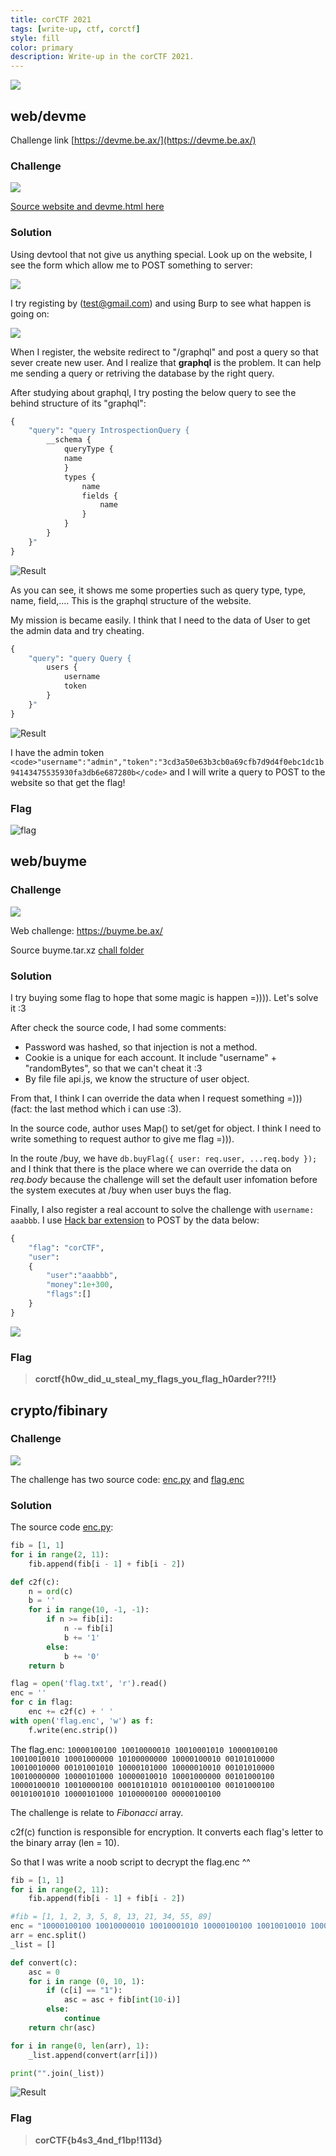 ```yaml
---
title: corCTF 2021
tags: [write-up, ctf, corctf]
style: fill
color: primary
description: Write-up in the corCTF 2021.
---
```


![](https://raw.githubusercontent.com/nh4ttruong/nh4ttruong.github.io/main/_posts/cor-ctf-2021/website.png)

## web/devme

Challenge link [https://devme.be.ax/](https://devme.be.ax/)

### Challenge

![](https://raw.githubusercontent.com/nh4ttruong/nh4ttruong.github.io/main/_posts/cor-ctf-2021/devme/statement.png)

[Source website and devme.html here](https://github.com/nh4ttruong/nh4ttruong.github.io/blob/main/_posts/cor-ctf-2021/devme/devme_files.zip)

### Solution

Using devtool that not give us anything special. Look up on the website, I see the form which allow me to POST something to server:

![](https://raw.githubusercontent.com/nh4ttruong/nh4ttruong.github.io/main/_posts/cor-ctf-2021/devme/sendEmail.png)

I try registing by (test@gmail.com) and using Burp to see what happen is going on:

![](https://raw.githubusercontent.com/nh4ttruong/nh4ttruong.github.io/main/_posts/cor-ctf-2021/devme/burp.png)

When I register, the website redirect to "/graphql" and post a query so that sever create new user. And I realize that **graphql** is the problem. It can help me sending a query or retriving the database by the right query.

After studying about graphql, I try posting the below query to see the behind structure of its "graphql":

```graphql
{
	"query": "query IntrospectionQuery {
		__schema {
			queryType {
			name
			}
			types {
				name
				fields {
					name
				}
			}
		}
	}"
}
```

![Result](https://raw.githubusercontent.com/nh4ttruong/nh4ttruong.github.io/main/_posts/cor-ctf-2021/devme/structure.png)

As you can see, it shows me some properties such as query type, type, name, field,.... This is the graphql structure of the website.

My mission is became easily. I think that I need to the data of User to get the admin data and try cheating.
```graphql
{
	"query": "query Query {
		users {
			username
			token
		}
	}"
}
```

![Result](https://raw.githubusercontent.com/nh4ttruong/nh4ttruong.github.io/main/_posts/cor-ctf-2021/devme/users.png)

I have the admin token ```<code>"username":"admin","token":"3cd3a50e63b3cb0a69cfb7d9d4f0ebc1dc1b94143475535930fa3db6e687280b</code>``` and I will write a query to POST to the website so that get the flag!

### Flag

![flag](https://raw.githubusercontent.com/nh4ttruong/nh4ttruong.github.io/main/_posts/cor-ctf-2021/devme/flag.png)

## web/buyme

### Challenge

![](https://raw.githubusercontent.com/nh4ttruong/nh4ttruong.github.io/main/_posts/cor-ctf-2021/buyme/state.png)

Web challenge: https://buyme.be.ax/

Source buyme.tar.xz [chall folder](https://github.com/nh4ttruong/nh4ttruong.github.io/blob/main/_posts/cor-ctf-2021/buyme/chall.rar)

### Solution

I try buying some flag to hope that some magic is happen =)))). Let's solve it :3

After check the source code, I had some comments:
- Password was hashed, so that injection is not a method.
- Cookie is a unique for each account. It include "username" + "randomBytes", so that we can't cheat it :3
- By file file api.js, we know the structure of user object.

From that, I think I can override the data when I request something =))) (fact: the last method which i can use :3).

In the source code, author uses Map() to set/get for object. I think I need to write something to request author to give me flag =))).

In the route /buy, we have ```db.buyFlag({ user: req.user, ...req.body });``` and I think that there is the place where we can override the data on *req.body* because the challenge will set the default user infomation before the system executes at /buy when user buys the flag.

Finally, I also register a real account to solve the challenge with ```username: aaabbb```. I use [Hack bar extension](https://chrome.google.com/webstore/detail/hackbar/ginpbkfigcoaokgflihfhhmglmbchinc) to POST by the data below:
```graphql
{
	"flag": "corCTF",
    "user":
	{
        "user":"aaabbb",
        "money":1e+300,
        "flags":[]
    }
}
```

![](https://raw.githubusercontent.com/nh4ttruong/nh4ttruong.github.io/main/_posts/cor-ctf-2021/buyme/solve.png)

### Flag
>**corctf{h0w_did_u_steal_my_flags_you_flag_h0arder??!!}**
>
## crypto/fibinary

### Challenge

![](https://raw.githubusercontent.com/nh4ttruong/nh4ttruong.github.io/main/_posts/cor-ctf-2021/fibinary/state.png)

The challenge has two source code: [enc.py](https://github.com/nh4ttruong/nh4ttruong.github.io/blob/main/_posts/cor-ctf-2021/fibinary/enc.py) and [flag.enc](cor-ctf-2021/fibinary/flag.enc)

### Solution

The source code [enc.py](https://github.com/nh4ttruong/nh4ttruong.github.io/blob/main/_posts/cor-ctf-2021/fibinary/enc.py):
```python
fib = [1, 1]
for i in range(2, 11):
	fib.append(fib[i - 1] + fib[i - 2])

def c2f(c):
	n = ord(c)
	b = ''
	for i in range(10, -1, -1):
		if n >= fib[i]:
			n -= fib[i]
			b += '1'
		else:
			b += '0'
	return b

flag = open('flag.txt', 'r').read()
enc = ''
for c in flag:
	enc += c2f(c) + ' '
with open('flag.enc', 'w') as f:
	f.write(enc.strip())
```
The flag.enc:
```10000100100 10010000010 10010001010 10000100100 10010010010 10001000000 10100000000 10000100010 00101010000 10010010000 00101001010 10000101000 10000010010 00101010000 10010000000 10000101000 10000010010 10001000000 00101000100 10000100010 10010000100 00010101010 00101000100 00101000100 00101001010 10000101000 10100000100 00000100100```

The challenge is relate to *Fibonacci* array.

c2f(c) function is responsible for encryption. It converts each flag's letter to the binary array (len = 10).

So that I was write a noob script to decrypt the flag.enc ^^

```python
fib = [1, 1]
for i in range(2, 11):
	fib.append(fib[i - 1] + fib[i - 2])

#fib = [1, 1, 2, 3, 5, 8, 13, 21, 34, 55, 89]
enc = "10000100100 10010000010 10010001010 10000100100 10010010010 10001000000 10100000000 10000100010 00101010000 10010010000 00101001010 10000101000 10000010010 00101010000 10010000000 10000101000 10000010010 10001000000 00101000100 10000100010 10010000100 00010101010 00101000100 00101000100 00101001010 10000101000 10100000100 00000100100"
arr = enc.split()
_list = []

def convert(c):
    asc = 0
    for i in range (0, 10, 1):
        if (c[i] == "1"):
            asc = asc + fib[int(10-i)]
        else:
            continue
    return chr(asc)

for i in range(0, len(arr), 1):    
    _list.append(convert(arr[i]))

print("".join(_list))
```

![Result](https://raw.githubusercontent.com/nh4ttruong/nh4ttruong.github.io/main/_posts/cor-ctf-2021/fibinary/flag.png)

### Flag
>**corCTF{b4s3_4nd_f1bp!113d}**
